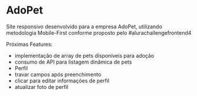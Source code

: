 # AdoPet

Site responsivo desenvolvido para a empresa AdoPet, utilizando metodologia Mobile-First conforme proposto pelo #alurachallengefrontend4

Próximas Features:

<ul>
    <li>implementação de array de pets disponíveis para adoção</li>
    <li>consumo de API para listagem dinâmica de pets</li>
    <li>Perfil</li>
        <li>travar campos após preenchimento</li>
        <li>clicar para editar informações de perfil</li>
        <li>atualizar foto de perfil</li>
</ul>
